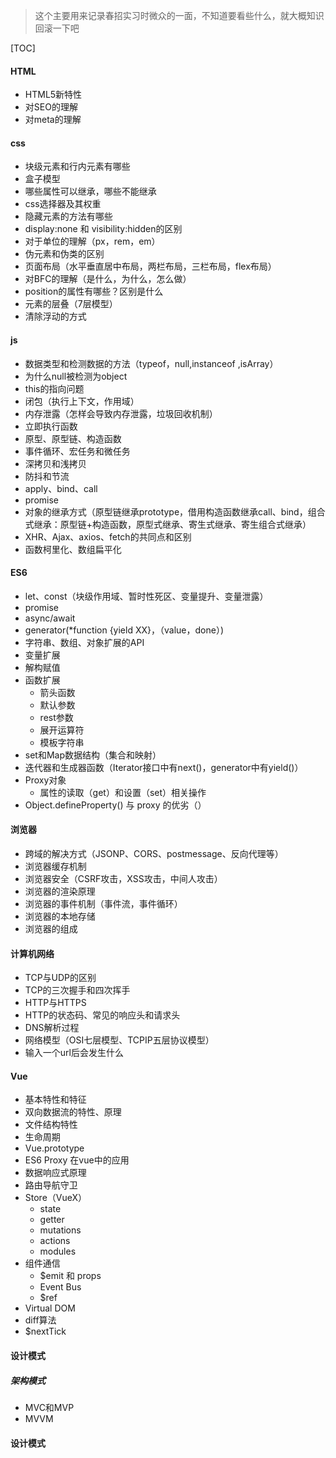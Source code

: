 > 这个主要用来记录春招实习时微众的一面，不知道要看些什么，就大概知识回滚一下吧

[TOC]



#### HTML

- HTML5新特性
- 对SEO的理解
- 对meta的理解

#### css

- 块级元素和行内元素有哪些
- 盒子模型
- 哪些属性可以继承，哪些不能继承
- css选择器及其权重
- 隐藏元素的方法有哪些
- display:none 和 visibility:hidden的区别
- 对于单位的理解（px，rem，em）
- 伪元素和伪类的区别
- 页面布局（水平垂直居中布局，两栏布局，三栏布局，flex布局）
- 对BFC的理解（是什么，为什么，怎么做）
- position的属性有哪些？区别是什么
- 元素的层叠（7层模型）
- 清除浮动的方式

#### js

- 数据类型和检测数据的方法（typeof，null,instanceof ,isArray）
- 为什么null被检测为object
- this的指向问题
- 闭包（执行上下文，作用域）
- 内存泄露（怎样会导致内存泄露，垃圾回收机制）
- 立即执行函数
- 原型、原型链、构造函数
- 事件循环、宏任务和微任务
- 深拷贝和浅拷贝
- 防抖和节流
- apply、bind、call
- promise
- 对象的继承方式（原型链继承prototype，借用构造函数继承call、bind，组合式继承：原型链+构造函数，原型式继承、寄生式继承、寄生组合式继承）
- XHR、Ajax、axios、fetch的共同点和区别
- 函数柯里化、数组扁平化

#### ES6

- let、const（块级作用域、暂时性死区、变量提升、变量泄露）
- promise
- async/await
- generator(*function {yield  XX}，（value，done）)
- 字符串、数组、对象扩展的API
- 变量扩展
- 解构赋值
- 函数扩展
  - 箭头函数
  - 默认参数
  - rest参数
  - 展开运算符 
  - 模板字符串
- set和Map数据结构（集合和映射）
- 迭代器和生成器函数（Iterator接口中有next()，generator中有yield()）
- Proxy对象
  - 属性的读取（get）和设置（set）相关操作
- Object.defineProperty() 与 proxy 的优劣（）

#### 浏览器

- 跨域的解决方式（JSONP、CORS、postmessage、反向代理等）
- 浏览器缓存机制
- 浏览器安全（CSRF攻击，XSS攻击，中间人攻击）
- 浏览器的渲染原理
- 浏览器的事件机制（事件流，事件循环）
- 浏览器的本地存储
- 浏览器的组成

#### 计算机网络

- TCP与UDP的区别
- TCP的三次握手和四次挥手
- HTTP与HTTPS
- HTTP的状态码、常见的响应头和请求头
- DNS解析过程
- 网络模型（OSI七层模型、TCPIP五层协议模型）
- 输入一个url后会发生什么

#### Vue

- 基本特性和特征
- 双向数据流的特性、原理
- 文件结构特性
- 生命周期
- Vue.prototype
- ES6 Proxy 在vue中的应用
- 数据响应式原理
- 路由导航守卫
- Store（VueX）
  - state
  - getter
  - mutations
  - actions
  - modules
- 组件通信
  - $emit 和 props
  - Event Bus
  - $ref
- Virtual DOM 
- diff算法
- $nextTick

#### 设计模式

##### 架构模式

- MVC和MVP
- MVVM

#### 设计模式













